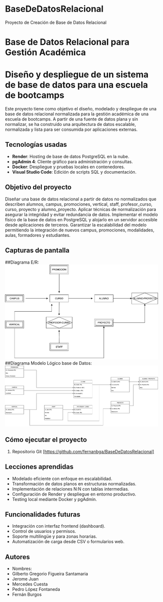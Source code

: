 # BaseDeDatosRelacional
Proyecto de Creación de Base de Datos Relacional
# Base de Datos Relacional para Gestión Académica
# Diseño y despliegue de un sistema de base de datos para una escuela de bootcamps
Este proyecto tiene como objetivo el diseño, modelado y despliegue de una base de datos relacional normalizada para la gestión académica de una escuela de bootcamps. A partir de una fuente de datos plana y sin normalizar, se ha construido una arquitectura de datos escalable, normalizada y lista para ser consumida por aplicaciones externas.

## Tecnologías usadas
- **Render**: Hosting de base de datos PostgreSQL en la nube.
- **pgAdmin 4**: Cliente gráfico para administración y consultas.
- **Docker**: Despliegue y pruebas locales en contenedores.
- **Visual Studio Code**: Edición de scripts SQL y documentación.

## Objetivo del proyecto
Diseñar una base de datos relacional a partir de datos no normalizados que describen alumnos, campus, promociones, vertical, staff, profesor_curso, curso, proyecto y alumno_proyecto.
Aplicar técnicas de normalización para asegurar la integridad y evitar redundancia de datos.
Implementar el modelo físico de la base de datos en PostgreSQL y alojarlo en un servidor accesible desde aplicaciones de terceros.
Garantizar la escalabilidad del modelo permitiendo la integración de nuevos campus, promociones, modalidades, aulas, formadores y estudiantes.

## Capturas de pantalla
##Diagrama E/R:
<img src="assets/DiagramaER.drawio.png" alt="DiagramaER">
##Diagrama Modelo Lógico base de Datos:
<img src="assets/ModeloLogicoBasedeDatos.drawio.png" alt="BasedeDatos">

## Cómo ejecutar el proyecto
1. Repositorio Git [https://github.com/fernanbga/BaseDeDatosRelacional]

## Lecciones aprendidas
- Modelado eficiente con enfoque en escalabilidad.
- Transformación de datos planos en estructuras normalizadas.
- Implementación de relaciones N:N con tablas intermedias.
- Configuración de Render y despliegue en entorno productivo.
- Testing local mediante Docker y pgAdmin.


## Funcionalidades futuras
- Integración con interfaz frontend (dashboard).
- Control de usuarios y permisos.
- Soporte multilingüe y para zonas horarias.
- Automatización de carga desde CSV o formularios web.

## Autores
- Nombres: 
- Gilberto Gregorio Figueira Santamaria 
- Jerome Juan
- Mercedes Cuesta
- Pedro López Fontaneda
- Fernán Burgos

